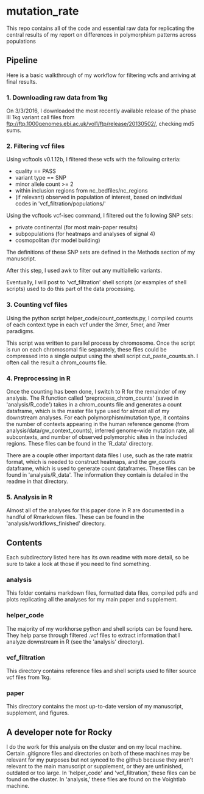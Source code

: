 # mutation_rate

This repo contains all of the code and essential raw data
for replicating the central results of my report on differences
in polymorphism patterns across populations

## Pipeline

Here is a basic walkthrough of my workflow for filtering vcfs and arriving at
final results.

### 1. Downloading raw data from 1kg

On 3/3/2016, I downloaded the most recently available release of the phase III 1kg variant call files from ftp://ftp.1000genomes.ebi.ac.uk/vol1/ftp/release/20130502/, checking md5 sums.

### 2. Filtering vcf files

Using vcftools v0.1.12b, I filtered these vcfs with the following criteria:
- quality == PASS
- variant type == SNP
- minor allele count >= 2
- within inclusion regions from nc_bedfiles/nc_regions
- (if relevant) observed in population of interest, based on individual codes in
	'vcf_filtration/populations/'

Using the vcftools vcf-isec command, I filtered out the following SNP sets:
- private continental (for most main-paper results)
- subpopulations (for heatmaps and analyses of signal 4)
- cosmopolitan (for model building)

The definitions of these SNP sets are defined in the Methods section of my manuscript.

After this step, I used awk to filter out any multiallelic variants.

Eventually, I will post to 'vcf_filtration' shell scripts (or examples of shell scripts) used to do this part of the data processing.

### 3. Counting vcf files

Using the python script helper_code/count_contexts.py, I compiled counts of each context type in each vcf under the 3mer, 5mer, and 7mer paradigms.

This script was written to parallel process by chromosome.  Once the script is run on each chromosomal file separately, these files could be compressed into a single output using the shell script cut_paste_counts.sh.  I often call the result a chrom_counts file.

### 4. Preprocessing in R

Once the counting has been done, I switch to R for the remainder of my analysis. The R function called 'preprocess_chrom_counts' (saved in 'analysis/R_code') takes in a chrom_counts file and generates a count dataframe, which is the master file type used for almost all of my downstream analyses. For each polymorphism/mutation type, it contains the number of contexts appearing in the human reference genome (from analysis/data/gw_context_counts), inferred genome-wide mutation rate, all subcontexts, and number of observed polymorphic sites in the included regions.  These files can be found in the 'R_data' directory.

There are a couple other important data files I use, such as the rate matrix format, which is needed to construct heatmaps, and the gw_counts dataframe, which is used to generate count dataframes.  These files can be found in 'analysis/R_data'.  The information they contain is detailed in the readme in that directory.

### 5. Analysis in R

Almost all of the analyses for this paper done in R are documented in a handful of Rmarkdown files.  These can be found in the 'analysis/workflows_finished' directory.

## Contents

Each subdirectory listed here has its own readme with more detail, so be sure to take a look at those if you need to find something.

### analysis

This folder contains markdown files, formatted data files, compiled pdfs and plots replicating all the analyses for my main paper and supplement.

### helper_code

The majority of my workhorse python and shell scripts can be found here. They help parse through filtered .vcf files to extract information that I analyze downstream in R (see the 'analysis' directory).

### vcf_filtration

This directory contains reference files and shell scripts used to filter source vcf files from 1kg.

### paper

This directory contains the most up-to-date version of my manuscript, supplement, and figures.

## A developer note for Rocky

I do the work for this analysis on the cluster and on my local machine.  Certain .gitignore files and directories on both of these machines may be relevant for my purposes but not synced to the github because they aren't relevant to the main manuscript or supplement, or they are unfinished, outdated or too large.  In 'helper_code' and 'vcf_filtration,' these files can be found on the cluster.  In 'analysis,' these files are found on the Voightlab machine.
